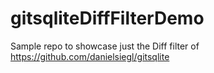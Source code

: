 # gitsqliteDiffFilterDemo
Sample repo to showcase just the Diff filter of https://github.com/danielsiegl/gitsqlite
